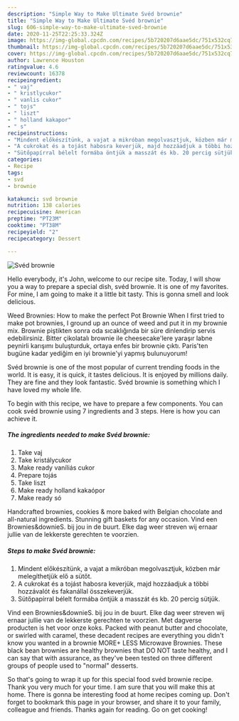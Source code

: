 ```yaml
---
description: "Simple Way to Make Ultimate Svéd brownie"
title: "Simple Way to Make Ultimate Svéd brownie"
slug: 606-simple-way-to-make-ultimate-sved-brownie
date: 2020-11-25T22:25:33.324Z
image: https://img-global.cpcdn.com/recipes/5b720207d6aae5dc/751x532cq70/sved-brownie-recept-foto.jpg
thumbnail: https://img-global.cpcdn.com/recipes/5b720207d6aae5dc/751x532cq70/sved-brownie-recept-foto.jpg
cover: https://img-global.cpcdn.com/recipes/5b720207d6aae5dc/751x532cq70/sved-brownie-recept-foto.jpg
author: Lawrence Houston
ratingvalue: 4.6
reviewcount: 16378
recipeingredient:
- " vaj"
- " kristlycukor"
- " vanlis cukor"
- " tojs"
- " liszt"
- " holland kakapor"
- " s"
recipeinstructions:
- "Mindent előkészítünk, a vajat a mikróban megolvasztjuk, közben már melegíthetjük elő a sütőt."
- "A cukrokat és a tojást habosra keverjük, majd hozzáadjuk a többi hozzávalót és fakanállal összekeverjük."
- "Sütőpapírral bélelt formába öntjük a masszát és kb. 20 percig sütjük."
categories:
- Recipe
tags:
- svd
- brownie

katakunci: svd brownie 
nutrition: 138 calories
recipecuisine: American
preptime: "PT23M"
cooktime: "PT38M"
recipeyield: "2"
recipecategory: Dessert

---
```



![Svéd brownie](https://img-global.cpcdn.com/recipes/5b720207d6aae5dc/751x532cq70/sved-brownie-recept-foto.jpg)

Hello everybody, it's John, welcome to our recipe site. Today, I will show you a way to prepare a special dish, svéd brownie. It is one of my favorites. For mine, I am going to make it a little bit tasty. This is gonna smell and look delicious.

Weed Brownies: How to make the perfect Pot Brownie When I first tried to make pot brownies, I ground up an ounce of weed and put it in my brownie mix. Brownie piştikten sonra oda sıcaklığında bir süre dinlendirip servis edebilirsiniz. Bitter çikolatalı brownie ile cheesecake&#39;lere yaraşır labne peynirli karışımı buluşturduk, ortaya enfes bir brownie çıktı. Paris&#39;ten bugüne kadar yediğim en iyi brownie&#39;yi yapmış bulunuyorum!

Svéd brownie is one of the most popular of current trending foods in the world. It is easy, it is quick, it tastes delicious. It is enjoyed by millions daily. They are fine and they look fantastic. Svéd brownie is something which I have loved my whole life.


To begin with this recipe, we have to prepare a few components. You can cook svéd brownie using 7 ingredients and 3 steps. Here is how you can achieve it.

<!--inarticleads1-->

##### The ingredients needed to make Svéd brownie:

1. Take  vaj
1. Take  kristálycukor
1. Make ready  vaníliás cukor
1. Prepare  tojás
1. Take  liszt
1. Make ready  holland kakaópor
1. Make ready  só


Handcrafted brownies, cookies &amp; more baked with Belgian chocolate and all-natural ingredients. Stunning gift baskets for any occasion. Vind een Brownies&amp;downieS. bij jou in de buurt. Elke dag weer streven wij ernaar jullie van de lekkerste gerechten te voorzien. 

<!--inarticleads2-->

##### Steps to make Svéd brownie:

1. Mindent előkészítünk, a vajat a mikróban megolvasztjuk, közben már melegíthetjük elő a sütőt.
1. A cukrokat és a tojást habosra keverjük, majd hozzáadjuk a többi hozzávalót és fakanállal összekeverjük.
1. Sütőpapírral bélelt formába öntjük a masszát és kb. 20 percig sütjük.


Vind een Brownies&amp;downieS. bij jou in de buurt. Elke dag weer streven wij ernaar jullie van de lekkerste gerechten te voorzien. Met dagverse producten is het voor onze koks. Packed with peanut butter and chocolate, or swirled with caramel, these decadent recipes are everything you didn&#39;t know you wanted in a brownie MORE+ LESS Microwave Brownies. These black bean brownies are healthy brownies that DO NOT taste healthy, and I can say that with assurance, as they&#39;ve been tested on three different groups of people used to &#34;normal&#34; desserts. 

So that's going to wrap it up for this special food svéd brownie recipe. Thank you very much for your time. I am sure that you will make this at home. There is gonna be interesting food at home recipes coming up. Don't forget to bookmark this page in your browser, and share it to your family, colleague and friends. Thanks again for reading. Go on get cooking!
